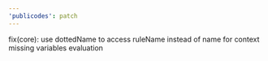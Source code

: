 ```yaml
---
'publicodes': patch
---
```


fix(core): use dottedName to access ruleName instead of name for context missing variables evaluation
